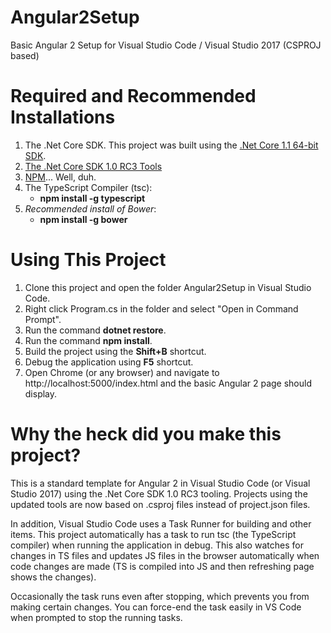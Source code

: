 # Angular2Setup
Basic Angular 2 Setup for Visual Studio Code / Visual Studio 2017 (CSPROJ based)

# Required and Recommended Installations
<ol>
<li>The .Net Core SDK. This project was built using the <a href="https://go.microsoft.com/fwlink/?LinkID=835014">.Net Core 1.1 64-bit SDK</a>.</li>
<li><a href="https://github.com/dotnet/core/blob/master/release-notes/rc3-download.md">The .Net Core SDK 1.0 RC3 Tools</a></li>
<li><a href="https://www.npmjs.com/">NPM</a>... Well, duh.</li>
<li>The TypeScript Compiler (tsc): <ul><li><b>npm install -g typescript</b></li></ul></li>
<li><i>Recommended install of Bower</i>: <ul><li><b>npm install -g bower</b></li></ul></li>
</ol>

# Using This Project
<ol>
<li>Clone this project and open the folder Angular2Setup in Visual Studio Code.</li>
<li>Right click Program.cs in the folder and select "Open in Command Prompt".</li>
<li>Run the command <b>dotnet restore</b>.</li>
<li>Run the command <b>npm install</b>.</li>
<li>Build the project using the <b>Shift+B</b> shortcut.</li>
<li>Debug the application using <b>F5</b> shortcut.</li>
<li>Open Chrome (or any browser) and navigate to http://localhost:5000/index.html and the basic Angular 2 page should display.</li>
</ol>

# Why the heck did you make this project?
This is a standard template for Angular 2 in Visual Studio Code (or Visual Studio 2017) using the .Net Core SDK 1.0 RC3 tooling. Projects using the updated tools are now based on .csproj files instead of project.json files.

In addition, Visual Studio Code uses a Task Runner for building and other items. This project automatically has a task to run tsc (the TypeScript compiler) when running the application in debug. This also watches for changes in TS files and updates JS files in the browser automatically when code changes are made (TS is compiled into JS and then refreshing page shows the changes).

Occasionally the task runs even after stopping, which prevents you from making certain changes. You can force-end the task easily in VS Code when prompted to stop the running tasks.
